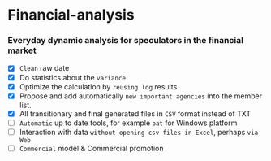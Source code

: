 # Financial-analysis
### Everyday dynamic analysis for speculators in the financial market
- [x] `Clean` raw date
- [x] Do statistics about the `variance`
- [x] Optimize the calculation by `reusing log` results
- [x] Propose and add automatically `new important agencies` into the member list.
- [x] All transitionary and final generated files in `CSV` format instead of TXT
- [ ] `Automatic` up to date tools, for example `bat` for Windows platform
- [ ] Interaction with data `without opening csv files in Excel`, perhaps `via Web`
- [ ] `Commercial` model & Commercial promotion
